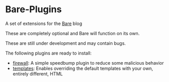 # Bare-Plugins
A set of extensions for the [Bare](https://github.com/cypnk/Bare) blog

These are completely optional and Bare will function on its own.

These are still under development and may contain bugs.

The following plugins are ready to install:
- [firewall](https://github.com/cypnk/Bare-Plugins/tree/master/firewall): A simple speedbump plugin to reduce some malicious behavior
- [templates](https://github.com/cypnk/Bare-Plugins/tree/master/templates): Enables overriding the default templates with your own, entirely different, HTML

